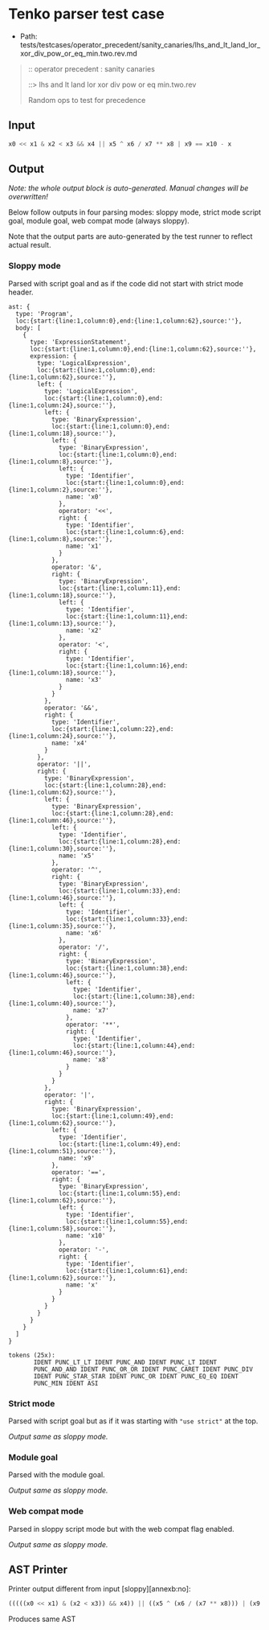 # Tenko parser test case

- Path: tests/testcases/operator_precedent/sanity_canaries/lhs_and_lt_land_lor_xor_div_pow_or_eq_min.two.rev.md

> :: operator precedent : sanity canaries
>
> ::> lhs and lt land lor xor div pow or eq min.two.rev
>
> Random ops to test for precedence

## Input

`````js
x0 << x1 & x2 < x3 && x4 || x5 ^ x6 / x7 ** x8 | x9 == x10 - x
`````

## Output

_Note: the whole output block is auto-generated. Manual changes will be overwritten!_

Below follow outputs in four parsing modes: sloppy mode, strict mode script goal, module goal, web compat mode (always sloppy).

Note that the output parts are auto-generated by the test runner to reflect actual result.

### Sloppy mode

Parsed with script goal and as if the code did not start with strict mode header.

`````
ast: {
  type: 'Program',
  loc:{start:{line:1,column:0},end:{line:1,column:62},source:''},
  body: [
    {
      type: 'ExpressionStatement',
      loc:{start:{line:1,column:0},end:{line:1,column:62},source:''},
      expression: {
        type: 'LogicalExpression',
        loc:{start:{line:1,column:0},end:{line:1,column:62},source:''},
        left: {
          type: 'LogicalExpression',
          loc:{start:{line:1,column:0},end:{line:1,column:24},source:''},
          left: {
            type: 'BinaryExpression',
            loc:{start:{line:1,column:0},end:{line:1,column:18},source:''},
            left: {
              type: 'BinaryExpression',
              loc:{start:{line:1,column:0},end:{line:1,column:8},source:''},
              left: {
                type: 'Identifier',
                loc:{start:{line:1,column:0},end:{line:1,column:2},source:''},
                name: 'x0'
              },
              operator: '<<',
              right: {
                type: 'Identifier',
                loc:{start:{line:1,column:6},end:{line:1,column:8},source:''},
                name: 'x1'
              }
            },
            operator: '&',
            right: {
              type: 'BinaryExpression',
              loc:{start:{line:1,column:11},end:{line:1,column:18},source:''},
              left: {
                type: 'Identifier',
                loc:{start:{line:1,column:11},end:{line:1,column:13},source:''},
                name: 'x2'
              },
              operator: '<',
              right: {
                type: 'Identifier',
                loc:{start:{line:1,column:16},end:{line:1,column:18},source:''},
                name: 'x3'
              }
            }
          },
          operator: '&&',
          right: {
            type: 'Identifier',
            loc:{start:{line:1,column:22},end:{line:1,column:24},source:''},
            name: 'x4'
          }
        },
        operator: '||',
        right: {
          type: 'BinaryExpression',
          loc:{start:{line:1,column:28},end:{line:1,column:62},source:''},
          left: {
            type: 'BinaryExpression',
            loc:{start:{line:1,column:28},end:{line:1,column:46},source:''},
            left: {
              type: 'Identifier',
              loc:{start:{line:1,column:28},end:{line:1,column:30},source:''},
              name: 'x5'
            },
            operator: '^',
            right: {
              type: 'BinaryExpression',
              loc:{start:{line:1,column:33},end:{line:1,column:46},source:''},
              left: {
                type: 'Identifier',
                loc:{start:{line:1,column:33},end:{line:1,column:35},source:''},
                name: 'x6'
              },
              operator: '/',
              right: {
                type: 'BinaryExpression',
                loc:{start:{line:1,column:38},end:{line:1,column:46},source:''},
                left: {
                  type: 'Identifier',
                  loc:{start:{line:1,column:38},end:{line:1,column:40},source:''},
                  name: 'x7'
                },
                operator: '**',
                right: {
                  type: 'Identifier',
                  loc:{start:{line:1,column:44},end:{line:1,column:46},source:''},
                  name: 'x8'
                }
              }
            }
          },
          operator: '|',
          right: {
            type: 'BinaryExpression',
            loc:{start:{line:1,column:49},end:{line:1,column:62},source:''},
            left: {
              type: 'Identifier',
              loc:{start:{line:1,column:49},end:{line:1,column:51},source:''},
              name: 'x9'
            },
            operator: '==',
            right: {
              type: 'BinaryExpression',
              loc:{start:{line:1,column:55},end:{line:1,column:62},source:''},
              left: {
                type: 'Identifier',
                loc:{start:{line:1,column:55},end:{line:1,column:58},source:''},
                name: 'x10'
              },
              operator: '-',
              right: {
                type: 'Identifier',
                loc:{start:{line:1,column:61},end:{line:1,column:62},source:''},
                name: 'x'
              }
            }
          }
        }
      }
    }
  ]
}

tokens (25x):
       IDENT PUNC_LT_LT IDENT PUNC_AND IDENT PUNC_LT IDENT
       PUNC_AND_AND IDENT PUNC_OR_OR IDENT PUNC_CARET IDENT PUNC_DIV
       IDENT PUNC_STAR_STAR IDENT PUNC_OR IDENT PUNC_EQ_EQ IDENT
       PUNC_MIN IDENT ASI
`````

### Strict mode

Parsed with script goal but as if it was starting with `"use strict"` at the top.

_Output same as sloppy mode._

### Module goal

Parsed with the module goal.

_Output same as sloppy mode._

### Web compat mode

Parsed in sloppy script mode but with the web compat flag enabled.

_Output same as sloppy mode._

## AST Printer

Printer output different from input [sloppy][annexb:no]:

````js
(((((x0 << x1) & (x2 < x3)) && x4)) || ((x5 ^ (x6 / (x7 ** x8))) | (x9 == (x10 - x))));
````

Produces same AST
